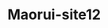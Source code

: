 <!--
 * @Descripttion: 
 * @Author: Maorui
 * @Date: 2020-11-05 15:24:32
 * @LastEditTime: 2020-11-05 15:35:17
-->
# Maorui-site12